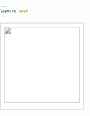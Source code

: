 ```yaml
---
layout: page
---
```

<ul id="lxf-box">
    <li>
	<a href="#"><img src="http://www.liuxiaofan.com/demo/waterfall/OLqypfV.jpg"></a>
	<h3></h3>
    </li>
    <li>
        <a href="#"><img src="http://www.liuxiaofan.com/demo/waterfall/OLqypfV.jpg"></a>
        <h3></h3>
    </li>
    <li>
        <a href="#"><img src="http://www.liuxiaofan.com/demo/waterfall/OLqypfV.jpg"></a>
        <h3></h3>
    </li>
    <li>
        <a href="#"><img src="http://www.liuxiaofan.com/demo/waterfall/OLqypfV.jpg"></a>
        <h3></h3>
    </li>
    <li>
        <a href="#"><img src="http://www.liuxiaofan.com/demo/waterfall/OLqypfV.jpg"></a>
        <h3></h3>
    </li>
<li>
        <a href="#"><img src="http://www.liuxiaofan.com/demo/waterfall/OLqypfV.jpg"></a>
        <h3></h3>
    </li>
<li>
        <a href="#"><img src="http://www.liuxiaofan.com/demo/waterfall/OLqypfV.jpg"></a>
        <h3></h3>
    </li>
<li>
        <a href="#"><img src="http://www.liuxiaofan.com/demo/waterfall/OLqypfV.jpg"></a>
        <h3></h3>
    </li>
<li>
        <a href="#"><img src="http://www.liuxiaofan.com/demo/waterfall/OLqypfV.jpg"></a>
        <h3></h3>
    </li>
</ul>
<style type="text/css">
    body,ul,li,h3 { margin: 0px; padding: 0px; list-style: none; font-family:Microsoft YaHei,\5FAE\8F6F\96C5\9ED1,tahoma,arial,simsun,\5B8B\4F53;font-size:12px;color:#444;}
    #lxf-box { position: relative; }
    #lxf-box li { position: absolute; background: #fff; border: solid 1px #ccc; text-align: center; padding: 10px; left: 0px; top: 0px;}
    h3 { padding-top: 8px;}
    img { width: 200px; height: auto; display: block; border: 0}
    li { -webkit-transition: all .7s ease-out .1s; -moz-transition: all .7s ease-out; -o-transition: all .7s ease-out .1s; transition: all .7s ease-out .1s }
</style>
<script><!--
var margin = 10;
var li = $('li');
var li_W = li[0].offsetWidth + margin;
function liuxiaofan(){
    var h = [];
    var n = document.documentElement.offsetWidth / li_W | 0;
    for(var i = 0; i < li.length; i++ ){
	li_H = li[i].offsetHeight;
        if( i < n ) {
            h[i] = li_H;
            li.eq(i).css("top",0);
            li.eq(i).css("left",i * li_W);
        }else{
            min_H = Math.min.apply(null, h);
            minKey = getarraykey(h, min_H);
            h[minKey] += li_H + margin;
            li.eq(i).css("top", min_H + margin);
            li.eq(i).css("left", minKey * li_W);
        }
        $("h3").eq(i).text("num"+i+"height"+li_H);
    }
}

function getarraykey(s, v){
    for(k in s){
        if(s[k] == v){
            return k;
        }
    }
}
window.onload = function(){liuxiaofan();};
window.onresize = function(){liuxiaofan();}; -->
</script>
